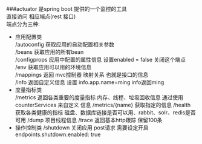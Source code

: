 ###actuator 是spring boot 提供的一个监控的工具  
直接访问 相应端点(rest 接口)   
端点分为三种:  
* 应用配置类  
/autoconfig 获取应用的自动配置相关参数  
/beans  获取应用的所有bean   
/configprops 应用中配置的属性信息  设置enabled = false 关闭这个端点  
/env  获取应用可以用的环境信息   
/mappings 返回 mvc控制器 映射关系 也就是接口的信息   
/info 返回自定义信息 设置 info.app.name=ming  info返回ming  
* 度量指标类  
/metrics 返回各类重要的度量指标  内存、线程、垃圾回收信息  通过使用 counterServices 来自定义 信息 
/metrics/{name} 获取指定的信息 
/health 获取各类健康的指标 磁盘、数据库链接是否可以用、rabbit、solr、redis是否可用
/dump 项目线程信息
/trace  返回基本http跟踪 保留100条
* 操作控制类
/shutdown 关闭应用   post请求 需要设定开启endpoints.shutdown.enabled: true

